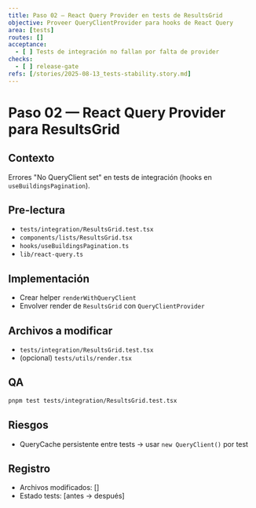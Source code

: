 ```yaml
---
title: Paso 02 — React Query Provider en tests de ResultsGrid
objective: Proveer QueryClientProvider para hooks de React Query
area: [tests]
routes: []
acceptance:
  - [ ] Tests de integración no fallan por falta de provider
checks:
  - [ ] release-gate
refs: [/stories/2025-08-13_tests-stability.story.md]
---
```


# Paso 02 — React Query Provider para ResultsGrid

## Contexto
Errores "No QueryClient set" en tests de integración (hooks en `useBuildingsPagination`).

## Pre-lectura
- `tests/integration/ResultsGrid.test.tsx`
- `components/lists/ResultsGrid.tsx`
- `hooks/useBuildingsPagination.ts`
- `lib/react-query.ts`

## Implementación
- Crear helper `renderWithQueryClient`
- Envolver render de `ResultsGrid` con `QueryClientProvider`

## Archivos a modificar
- `tests/integration/ResultsGrid.test.tsx`
- (opcional) `tests/utils/render.tsx`

## QA
```bash
pnpm test tests/integration/ResultsGrid.test.tsx
```

## Riesgos
- QueryCache persistente entre tests → usar `new QueryClient()` por test

## Registro
- Archivos modificados: []
- Estado tests: [antes → después]


